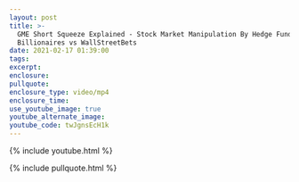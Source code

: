 ```yaml
---
layout: post
title: >-
  GME Short Squeeze Explained - Stock Market Manipulation By Hedge Fund
  Billionaires vs WallStreetBets
date: 2021-02-17 01:39:00
tags:
excerpt:
enclosure:
pullquote:
enclosure_type: video/mp4
enclosure_time:
use_youtube_image: true
youtube_alternate_image:
youtube_code: twJgnsEcH1k
---
```


{% include youtube.html %}

{% include pullquote.html %}
